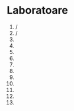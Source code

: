# Laboratoare  
 1) \/  
 2) \/  
 3)  
 4)  
 5)  
 6)  
 7)  
 8)  
 9)  
 10)  
 11)  
 12)  
 13)  
